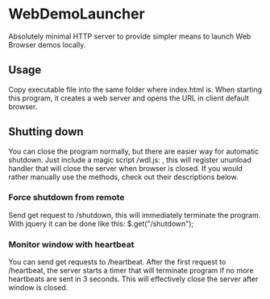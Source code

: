 # WebDemoLauncher

Absolutely minimal HTTP server to provide simpler means to launch Web Browser demos locally.

## Usage

Copy executable file into the same folder where index.html is. When starting this program, it creates a web server and opens the URL in client default browser.

## Shutting down

You can close the program normally, but there are easier way for automatic shutdown. Just include a magic script /wdl.js: <script src="wdl.js"></script>, this will register ununload handler that will close the server when browser is closed. If you would rather manually use the methods, check out their descriptions below.

### Force shutdown from remote

Send get request to /shutdown, this will immediately terminate the program. With jquery it can be done like this: $.get("/shutdown");

### Monitor window with heartbeat

You can send get requests to /heartbeat. After the first request to /heartbeat, the server starts a timer that will terminate program if no more heartbeats are sent in 3 seconds. This will effectively close the server after window is closed.

